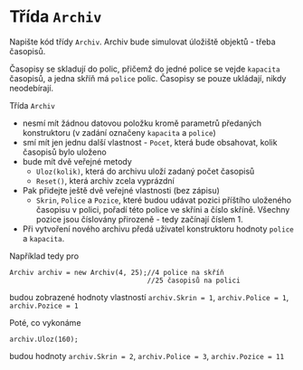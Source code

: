 # Třída `Archiv`

Napište kód třídy `Archiv`. Archiv bude simulovat úložiště objektů - třeba časopisů. 

Časopisy se skladují do polic, přičemž do jedné police se vejde `kapacita` časopisů, a jedna skříň má `police` polic. Časopisy se pouze ukládají, nikdy neodebírají.

Třída `Archiv`
* nesmí mít žádnou datovou položku kromě parametrů předaných konstruktoru (v zadání označeny `kapacita` a `police`)
* smí mít jen jednu další vlastnost - `Pocet`, která bude obsahovat, kolik časopisů bylo uloženo 
* bude mít dvě veřejné metody
  * `Uloz(kolik)`, která do archivu uloží zadaný počet časopisů
  * `Reset()`, která archiv zcela vyprázdní
* Pak přidejte ještě dvě veřejné vlastnosti (bez zápisu)
  * `Skrin`, `Police` a `Pozice`, které budou udávat pozici příštího uloženého časopisu v polici, pořadí této police ve skříni a číslo skříně. Všechny pozice jsou číslovány přirozeně - tedy začínají číslem 1.
* Při vytvoření nového archivu předá uživatel konstruktoru hodnoty `police` a `kapacita`. 


Například tedy pro 
```
Archiv archiv = new Archiv(4, 25);//4 police na skříň
                                  //25 časopisů na polici
```
budou zobrazené hodnoty vlastností `archiv.Skrin = 1`, `archiv.Police = 1`, `archiv.Pozice = 1`

Poté, co vykonáme
```
archiv.Uloz(160);
```
budou hodnoty `archiv.Skrin = 2`, `archiv.Police = 3`, `archiv.Pozice = 11`